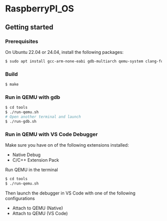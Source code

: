 # RaspberryPI_OS

## Getting started

### Prerequisites

On Ubuntu 22.04 or 24.04, install the following packages:
```bash
$ sudo apt install gcc-arm-none-eabi gdb-multiarch qemu-system clang-format
```

### Build
```bash
$ make
```

### Run in QEMU with gdb
```bash
$ cd tools
$ ./run-qemu.sh
# Open another terminal and launch
$ ./run-gdb.sh
```

### Run in QEMU with VS Code Debugger

Make sure you have on of the following extensions installed:
- Native Debug
- C/C++ Extension Pack


Run QEMU in the terminal
```bash
$ cd tools
$ ./run-qemu.sh
```

Then launch the debugger in VS Code with one of the following configurations
- Attach to QEMU (Native)
- Attach to QEMU (VS Code)
